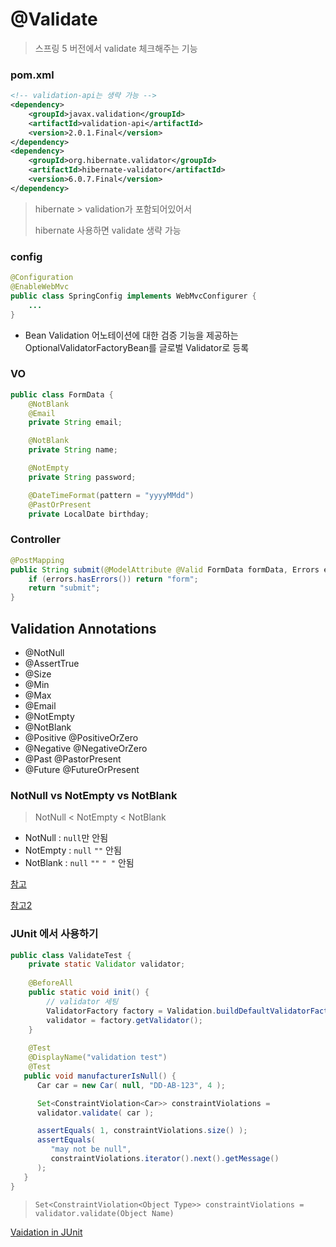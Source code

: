 # @Validate

> 스프링 5 버전에서 validate 체크해주는 기능



### pom.xml

~~~xml
<!-- validation-api는 생략 가능 -->
<dependency>
    <groupId>javax.validation</groupId>
    <artifactId>validation-api</artifactId>
    <version>2.0.1.Final</version>
</dependency>
<dependency>
    <groupId>org.hibernate.validator</groupId>
    <artifactId>hibernate-validator</artifactId>
    <version>6.0.7.Final</version>
</dependency>
~~~

> hibernate > validation가 포함되어있어서
>
> hibernate 사용하면 validate 생략 가능



### config

~~~java
@Configuration
@EnableWebMvc
public class SpringConfig implements WebMvcConfigurer {
    ...
}
~~~

- Bean Validation 어노테이션에 대한 검증 기능을 제공하는 OptionalValidatorFactoryBean를 글로벌 Validator로 등록



### VO

~~~java
public class FormData {
    @NotBlank
    @Email
    private String email;

    @NotBlank
    private String name;

    @NotEmpty
    private String password;

    @DateTimeFormat(pattern = "yyyyMMdd")
    @PastOrPresent
    private LocalDate birthday;
~~~



### Controller

~~~java
@PostMapping
public String submit(@ModelAttribute @Valid FormData formData, Errors errors) {
    if (errors.hasErrors()) return "form";
    return "submit";
}
~~~



## Validation Annotations

- @NotNull
- @AssertTrue
- @Size
- @Min
- @Max
- @Email
- @NotEmpty
- @NotBlank
- @Positive @PositiveOrZero
- @Negative @NegativeOrZero
- @Past @PastorPresent
- @Future @FutureOrPresent



### NotNull vs NotEmpty vs NotBlank

> NotNull < NotEmpty < NotBlank

- NotNull : `null`만 안됨
- NotEmpty : `null` `""` 안됨
- NotBlank : `null` `""` `" "` 안됨 



[참고 ](https://www.baeldung.com/javax-validation)

[참고2](https://meetup.toast.com/posts/223)



### JUnit 에서 사용하기

~~~java
public class ValidateTest {
    private static Validator validator;
    
    @BeforeAll 
	public static void init() {
		// validator 세팅
		ValidatorFactory factory = Validation.buildDefaultValidatorFactory();
		validator = factory.getValidator();
	}
    
    @Test
    @DisplayName("validation test")
    @Test
   public void manufacturerIsNull() {
      Car car = new Car( null, "DD-AB-123", 4 );

      Set<ConstraintViolation<Car>> constraintViolations =
      validator.validate( car );

      assertEquals( 1, constraintViolations.size() );
      assertEquals(
         "may not be null",
         constraintViolations.iterator().next().getMessage()
      );
   }
}
~~~

> `Set<ConstraintViolation<Object Type>> constraintViolations = validator.validate(Object Name) `

[Vaidation in JUnit](http://hibernate.org/validator/documentation/getting-started/)

